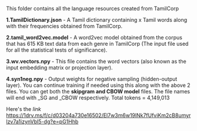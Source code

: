 This folder contains all the language resources created from TamilCorp

**1.TamilDictionary.json** - A Tamil dictionary containing x Tamil words along with their frequencies obtained from TamilCorp.

**2.tamil_word2vec.model** - A word2vec model obtained from the corpus that has 615 KB text data from each genre in TamilCorp (The input file used for all the statistical tests of significance).

**3.wv.vectors.npy** - This file contains the word vectors (also known as the input embedding matrix or projection layer).

**4.syn1neg.npy** - Output weights for negative sampling (hidden-output layer). You can continue training if needed using this along with the above 2 files.
You can get both the **skipgram and CBOW model** files. The file names will end with _SG and _CBOW respectively.
Total tokens = 4,149,013

Here's the *link*
https://1drv.ms/f/c/d03204a730e16502/El7w3m6w19lNk7fUfviKm2cB8umyrlzv7a1izynVbI5-dg?e=pG1Hhb

